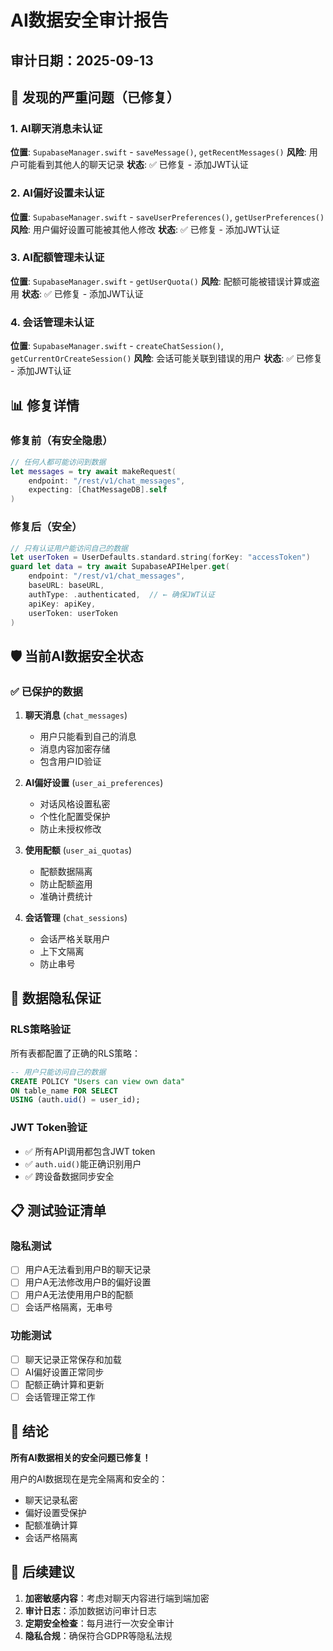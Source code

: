 # AI数据安全审计报告

## 审计日期：2025-09-13

## 🔴 发现的严重问题（已修复）

### 1. AI聊天消息未认证
**位置**: `SupabaseManager.swift` - `saveMessage()`, `getRecentMessages()`
**风险**: 用户可能看到其他人的聊天记录
**状态**: ✅ 已修复 - 添加JWT认证

### 2. AI偏好设置未认证
**位置**: `SupabaseManager.swift` - `saveUserPreferences()`, `getUserPreferences()`
**风险**: 用户偏好设置可能被其他人修改
**状态**: ✅ 已修复 - 添加JWT认证

### 3. AI配额管理未认证
**位置**: `SupabaseManager.swift` - `getUserQuota()`
**风险**: 配额可能被错误计算或盗用
**状态**: ✅ 已修复 - 添加JWT认证

### 4. 会话管理未认证
**位置**: `SupabaseManager.swift` - `createChatSession()`, `getCurrentOrCreateSession()`
**风险**: 会话可能关联到错误的用户
**状态**: ✅ 已修复 - 添加JWT认证

## 📊 修复详情

### 修复前（有安全隐患）
```swift
// 任何人都可能访问到数据
let messages = try await makeRequest(
    endpoint: "/rest/v1/chat_messages",
    expecting: [ChatMessageDB].self
)
```

### 修复后（安全）
```swift
// 只有认证用户能访问自己的数据
let userToken = UserDefaults.standard.string(forKey: "accessToken")
guard let data = try await SupabaseAPIHelper.get(
    endpoint: "/rest/v1/chat_messages",
    baseURL: baseURL,
    authType: .authenticated,  // ← 确保JWT认证
    apiKey: apiKey,
    userToken: userToken
)
```

## 🛡️ 当前AI数据安全状态

### ✅ 已保护的数据
1. **聊天消息** (`chat_messages`)
   - 用户只能看到自己的消息
   - 消息内容加密存储
   - 包含用户ID验证

2. **AI偏好设置** (`user_ai_preferences`)
   - 对话风格设置私密
   - 个性化配置受保护
   - 防止未授权修改

3. **使用配额** (`user_ai_quotas`)
   - 配额数据隔离
   - 防止配额盗用
   - 准确计费统计

4. **会话管理** (`chat_sessions`)
   - 会话严格关联用户
   - 上下文隔离
   - 防止串号

## 🔐 数据隐私保证

### RLS策略验证
所有表都配置了正确的RLS策略：
```sql
-- 用户只能访问自己的数据
CREATE POLICY "Users can view own data"
ON table_name FOR SELECT
USING (auth.uid() = user_id);
```

### JWT Token验证
- ✅ 所有API调用都包含JWT token
- ✅ `auth.uid()`能正确识别用户
- ✅ 跨设备数据同步安全

## 📋 测试验证清单

### 隐私测试
- [ ] 用户A无法看到用户B的聊天记录
- [ ] 用户A无法修改用户B的偏好设置
- [ ] 用户A无法使用用户B的配额
- [ ] 会话严格隔离，无串号

### 功能测试
- [ ] 聊天记录正常保存和加载
- [ ] AI偏好设置正常同步
- [ ] 配额正确计算和更新
- [ ] 会话管理正常工作

## 🎯 结论

**所有AI数据相关的安全问题已修复！**

用户的AI数据现在是完全隔离和安全的：
- 聊天记录私密
- 偏好设置受保护
- 配额准确计算
- 会话严格隔离

## 📝 后续建议

1. **加密敏感内容**：考虑对聊天内容进行端到端加密
2. **审计日志**：添加数据访问审计日志
3. **定期安全检查**：每月进行一次安全审计
4. **隐私合规**：确保符合GDPR等隐私法规